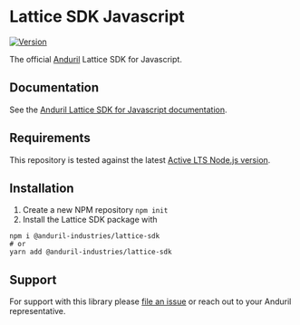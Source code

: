 # Lattice SDK Javascript

[![Version](https://img.shields.io/npm/v/@anduril-industries/lattice-sdk.svg)](https://www.npmjs.com/package/@anduril-industries/lattice-sdk)

The official [Anduril](https://www.anduril.com/) Lattice SDK for Javascript.

## Documentation

See the [Anduril Lattice SDK for Javascript documentation](https://docs.anduril.com/sdks/javascript).

## Requirements

This repository is tested against the latest [Active LTS Node.js version](https://nodejs.org/en/about/previous-releases).

## Installation

1. Create a new NPM repository `npm init`
2. Install the Lattice SDK package with

```
npm i @anduril-industries/lattice-sdk
# or
yarn add @anduril-industries/lattice-sdk
```

## Support

For support with this library please [file an issue](https://github.com/anduril/lattice-sdk-javascript/issues/new) or reach out to your Anduril representative. 
